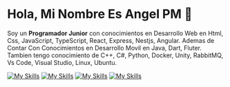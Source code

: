 # Hola, Mi Nombre Es Angel PM 🚀

Soy un **Programador Junior** con conocimientos en Desarrollo Web en Html, Css, JavaScript, TypeScript, React, Express, Nestjs, Angular.
Ademas de Contar Con Conocimientos en Desarrollo Movil en Java, Dart, Fluter.
Tambien tengo conocimiento de C++, C#, Python, Docker, Unity, RabbitMQ, Vs Code, Visual Studio, Linux, Ubuntu.

[![My Skills](https://skillicons.dev/icons?i=html,css,js,react,express,nestjs,angular)](https://skillicons.dev)
[![My Skills](https://skillicons.dev/icons?i=java,dart,flutter)](https://skillicons.dev)
[![My Skills](https://skillicons.dev/icons?i=cpp,cs,python,docker,unity)](https://skillicons.dev)
[![My Skills](https://skillicons.dev/icons?i=rabbitmq,vscode,visualstudio,linux,ubuntu)](https://skillicons.dev)
